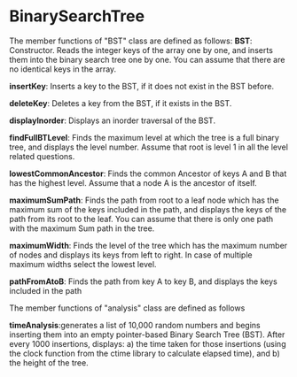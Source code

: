 # BinarySearchTree

The member functions of "BST" class are defined as follows:
__BST__: Constructor. Reads the integer keys of the array one by one, and inserts them into the binary search tree one by
one. You can assume that there are no identical keys in the array.


__insertKey__: Inserts a key to the BST, if it does not exist in the BST before.


__deleteKey__: Deletes a key from the BST, if it exists in the BST.


__displayInorder__: Displays an inorder traversal of the BST.


__findFullBTLevel__: Finds the maximum level at which the tree is a full binary tree, and displays the level number.
Assume that root is level 1 in all the level related questions.


__lowestCommonAncestor__: Finds the common Ancestor of keys A and B that has the highest level. Assume that a node
A is the ancestor of itself.


__maximumSumPath__: Finds the path from root to a leaf node which has the maximum sum of the keys included in the
path, and displays the keys of the path from its root to the leaf. You can assume that there is only one path with the
maximum Sum path in the tree.


__maximumWidth__: Finds the level of the tree which has the maximum number of nodes and displays its keys from left
to right. In case of multiple maximum widths select the lowest level.


__pathFromAtoB__: Finds the path from key A to key B, and displays the keys included in the path

The member functions of "analysis" class are defined as follows


__timeAnalysis__:generates a list of 10,000 random numbers and begins inserting them into an empty pointer-based Binary Search Tree (BST).
After every 1000 insertions, displays: a) the time taken for those insertions (using the clock function from the ctime
library to calculate elapsed time), and b) the height of the tree.
